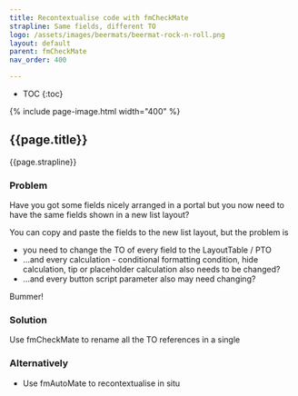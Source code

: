 ```yaml
---
title: Recontextualise code with fmCheckMate
strapline: Same fields, different TO
logo: /assets/images/beermats/beermat-rock-n-roll.png
layout: default
parent: fmCheckMate
nav_order: 400

---
```

- TOC
{:toc}

{% include page-image.html width="400" %}

## {{page.title}}

{{page.strapline}}

### Problem

Have you got some fields nicely arranged in a portal but you now need to have the same fields shown in a new list layout?

You can copy and paste the fields to the new list layout, but the problem is

- you need to change the TO of every field to the LayoutTable / PTO
- …and every calculation - conditional formatting condition, hide calculation, tip or placeholder calculation also needs to be changed?
- …and every button script parameter also may need changing?

Bummer!

### Solution

Use fmCheckMate to rename all the TO references in a single



### Alternatively

- Use fmAutoMate to recontextualise in situ


